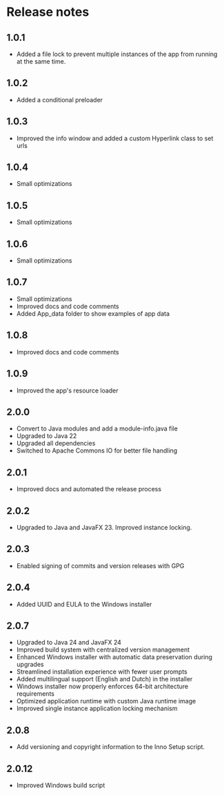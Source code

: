 # Release notes
## 1.0.1
- Added a file lock to prevent multiple instances of the app from running at the same time.
## 1.0.2
- Added a conditional preloader
## 1.0.3
- Improved the info window and added a custom Hyperlink class to set urls
## 1.0.4
- Small optimizations
## 1.0.5
- Small optimizations
## 1.0.6
- Small optimizations
## 1.0.7
- Small optimizations
- Improved docs and code comments
- Added App_data folder to show examples of app data
## 1.0.8
- Improved docs and code comments
## 1.0.9
- Improved the app's resource loader
## 2.0.0
- Convert to Java modules and add a module-info.java file
- Upgraded to Java 22
- Upgraded all dependencies
- Switched to Apache Commons IO for better file handling
## 2.0.1
- Improved docs and automated the release process
## 2.0.2
- Upgraded to Java and JavaFX 23. Improved instance locking.
## 2.0.3
- Enabled signing of commits and version releases with GPG
## 2.0.4
- Added UUID and EULA to the Windows installer
## 2.0.7
- Upgraded to Java 24 and JavaFX 24
- Improved build system with centralized version management
- Enhanced Windows installer with automatic data preservation during upgrades
- Streamlined installation experience with fewer user prompts
- Added multilingual support (English and Dutch) in the installer
- Windows installer now properly enforces 64-bit architecture requirements
- Optimized application runtime with custom Java runtime image
- Improved single instance application locking mechanism
## 2.0.8
- Add versioning and copyright information to the Inno Setup script.
## 2.0.12
- Improved Windows build script